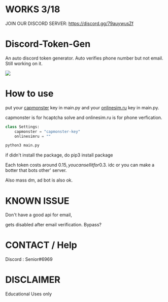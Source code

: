 # WORKS 3/18

JOIN OUR DISCORD SERVER:
https://discord.gg/79auywusZf

# Discord-Token-Gen
An auto discord token generator. Auto verifies phone number but not email. Still working on it.

<img src="https://github.com/LanLan69/Discord-Token-Gen/blob/master/%E6%88%AA%E5%B1%8F2022-03-17%2016.28.47.png"/>

# How to use
put your [capmonster](https://www.capmonster.com) key in main.py
and your [onlinesim.ru](https://onlinesim.io?ref=3203672) key in main.py.

capmonster is for hcaptcha solve and onlinesim.ru is for phone verfication.

```python
class Settings:
    capmonster = "capmonster-key"
    onlinesimru = ""
```

```bash
python3 main.py
```

if didn't install the package, do pip3 install package

Each token costs around 0.15$, you can sell it for 0.3$. idc
or you can make a botter that bots other' server. 

Also mass dm, ad bot is also ok.

# KNOWN ISSUE
Don't have a good api for email,

gets disabled after email verification. Bypass?

# CONTACT / Help 
Discord : Senior#6969

# DISCLAIMER
Educational Uses only
